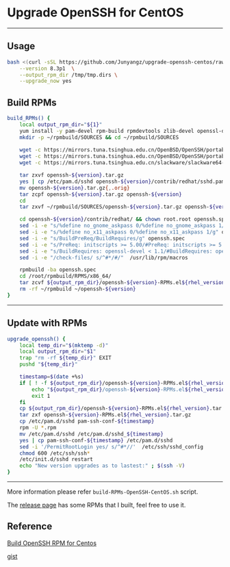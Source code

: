 # Upgrade OpenSSH for CentOS

---

## Usage

```bash
bash <(curl -sSL https://github.com/Junyangz/upgrade-openssh-centos/raw/master/build-RPMs-OpenSSH-CentOS.sh) \
    --version 8.3p1  \
    --output_rpm_dir /tmp/tmp.dirs \
    --upgrade_now yes
```

## Build RPMs

```bash
build_RPMs() {
    local output_rpm_dir="${1}"
    yum install -y pam-devel rpm-build rpmdevtools zlib-devel openssl-devel krb5-devel gcc wget libx11-dev gtk2-devel libXt-devel
    mkdir -p ~/rpmbuild/SOURCES && cd ~/rpmbuild/SOURCES
    
    wget -c https://mirrors.tuna.tsinghua.edu.cn/OpenBSD/OpenSSH/portable/openssh-${version}.tar.gz
    wget -c https://mirrors.tuna.tsinghua.edu.cn/OpenBSD/OpenSSH/portable/openssh-${version}.tar.gz.asc
    wget -c https://mirrors.tuna.tsinghua.edu.cn/slackware/slackware64-current/source/xap/x11-ssh-askpass/x11-ssh-askpass-1.2.4.1.tar.gz

    tar zxvf openssh-${version}.tar.gz
    yes | cp /etc/pam.d/sshd openssh-${version}/contrib/redhat/sshd.pam
    mv openssh-${version}.tar.gz{,.orig}
    tar zcpf openssh-${version}.tar.gz openssh-${version}
    cd
    tar zxvf ~/rpmbuild/SOURCES/openssh-${version}.tar.gz openssh-${version}/contrib/redhat/openssh.spec

    cd openssh-${version}/contrib/redhat/ && chown root.root openssh.spec
    sed -i -e "s/%define no_gnome_askpass 0/%define no_gnome_askpass 1/g" openssh.spec
    sed -i -e "s/%define no_x11_askpass 0/%define no_x11_askpass 1/g" openssh.spec
    sed -i -e "s/BuildPreReq/BuildRequires/g" openssh.spec
    sed -i -e "s/PreReq: initscripts >= 5.00/#PreReq: initscripts >= 5.00/g" openssh.spec
    sed -i -e "s/BuildRequires: openssl-devel < 1.1/#BuildRequires: openssl-devel < 1.1/g" openssh.spec
    sed -i -e "/check-files/ s/^#*/#/"  /usr/lib/rpm/macros

    rpmbuild -ba openssh.spec
    cd /root/rpmbuild/RPMS/x86_64/
    tar zcvf ${output_rpm_dir}/openssh-${version}-RPMs.el${rhel_version}.tar.gz openssh*
    rm -rf ~/rpmbuild ~/openssh-${version}
}
```

---

## Update with RPMs

```bash
upgrade_openssh() {
    local temp_dir="$(mktemp -d)"
    local output_rpm_dir="$1"
    trap "rm -rf ${temp_dir}" EXIT
    pushd "${temp_dir}"

    timestamp=$(date +%s)
    if [ ! -f ${output_rpm_dir}/openssh-${version}-RPMs.el${rhel_version}.tar.gz ]; then
        echo "${output_rpm_dir}/openssh-${version}-RPMs.el${rhel_version}.tar.gz not exist"
        exit 1
    fi
    cp ${output_rpm_dir}/openssh-${version}-RPMs.el${rhel_version}.tar.gz ./
    tar zxf openssh-${version}-RPMs.el${rhel_version}.tar.gz
    cp /etc/pam.d/sshd pam-ssh-conf-${timestamp}
    rpm -U *.rpm
    mv /etc/pam.d/sshd /etc/pam.d/sshd_${timestamp}
    yes | cp pam-ssh-conf-${timestamp} /etc/pam.d/sshd
    sed -i '/PermitRootLogin yes/ s/^#*//'  /etc/ssh/sshd_config
    chmod 600 /etc/ssh/ssh*
    /etc/init.d/sshd restart
    echo "New version upgrades as to lastest:" ; $(ssh -V)
}
```

---

More information please refer `build-RPMs-OpenSSH-CentOS.sh` script.

The [release page](https://github.com/Junyangz/upgrade-openssh-centos/releases) has some RPMs that I built, feel free to use it.

## Reference

[Build OpenSSH RPM for Centos](http://www.arvinep.com/2015/12/building-rpm-openssh-71p1-on-rhelcentos.html)

[gist](https://gist.github.com/tjheeta/654a246d18fea65b2da0)
